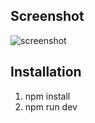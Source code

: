 ## Screenshot
![screenshot](./assets/calculator.png)


## Installation

1. npm install
2. npm run dev
